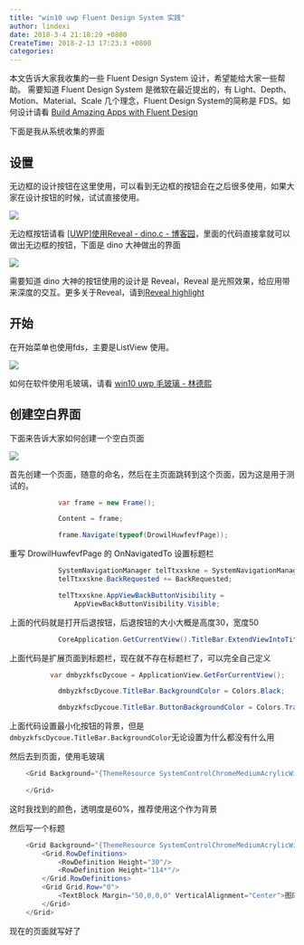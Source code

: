 ```yaml
---
title: "win10 uwp Fluent Design System 实践"
author: lindexi
date: 2018-3-4 21:18:29 +0800
CreateTime: 2018-2-13 17:23:3 +0800
categories: 
---
```


本文告诉大家我收集的一些 Fluent Design System 设计，希望能给大家一些帮助。
需要知道 Fluent Design System 是微软在最近提出的，有  Light、Depth、Motion、Material、Scale 几个理念，Fluent Design System的简称是 FDS。如何设计请看 [Build Amazing Apps with Fluent Design ](https://channel9.msdn.com/Events/Build/2017/B8034 )

<!--more-->


<!-- csdn -->

下面是我从系统收集的界面

## 设置

无边框的设计按钮在这里使用，可以看到无边框的按钮会在之后很多使用，如果大家在设计按钮的时候，试试直接使用。

![](http://7xqpl8.com1.z0.glb.clouddn.com/34fdad35-5dfe-a75b-2b4b-8c5e313038e2%2F201812585415.jpg)

无边框按钮请看 [[UWP]使用Reveal - dino.c - 博客园](http://www.cnblogs.com/dino623/p/Reveal.html )，里面的代码直接拿就可以做出无边框的按钮，下面是 dino 大神做出的界面

![](https://images2017.cnblogs.com/blog/38937/201801/38937-20180118201118240-1586298023.gif )

需要知道 dino 大神的按钮使用的设计是 Reveal，Reveal 是光照效果，给应用带来深度的交互。更多关于Reveal，请到[Reveal highlight ](https://docs.microsoft.com/en-us/windows/uwp/design/style/reveal )

## 开始

在开始菜单也使用fds，主要是ListView 使用。

![](http://7xqpl8.com1.z0.glb.clouddn.com/34fdad35-5dfe-a75b-2b4b-8c5e313038e2%2F201812591821.jpg)

如何在软件使用毛玻璃，请看 [win10 uwp 毛玻璃 - 林德熙](https://lindexi.oschina.io/lindexi/post/win10-uwp-%E6%AF%9B%E7%8E%BB%E7%92%83.html )

## 创建空白界面

下面来告诉大家如何创建一个空白页面

![](http://7xqpl8.com1.z0.glb.clouddn.com/65fb6078-c169-4ce3-cdd9-e35752d07be0%2F20183421123.jpg)

首先创建一个页面，随意的命名，然后在主页面跳转到这个页面，因为这是用于测试的。

```csharp
            var frame = new Frame();

            Content = frame;

            frame.Navigate(typeof(DrowilHuwfevfPage));
```

重写 DrowilHuwfevfPage 的 OnNavigatedTo 设置标题栏

```csharp
            SystemNavigationManager telTtxxskne = SystemNavigationManager.GetForCurrentView();
            telTtxxskne.BackRequested += BackRequested;

            telTtxxskne.AppViewBackButtonVisibility =
                AppViewBackButtonVisibility.Visible;
```

上面的代码就是打开后退按钮，后退按钮的大小大概是高度30，宽度50

```csharp
            CoreApplication.GetCurrentView().TitleBar.ExtendViewIntoTitleBar = true;

```

上面代码是扩展页面到标题栏，现在就不存在标题栏了，可以完全自己定义

```csharp
          var dmbyzkfscDycoue = ApplicationView.GetForCurrentView();

            dmbyzkfscDycoue.TitleBar.BackgroundColor = Colors.Black;

            dmbyzkfscDycoue.TitleBar.ButtonBackgroundColor = Colors.Transparent;
```

上面代码设置最小化按钮的背景，但是`dmbyzkfscDycoue.TitleBar.BackgroundColor`无论设置为什么都没有什么用

然后去到页面，使用毛玻璃

```csharp
    <Grid Background="{ThemeResource SystemControlChromeMediumAcrylicWindowMediumBrush }">
       
    </Grid>
```

这时我找到的颜色，透明度是60%，推荐使用这个作为背景

然后写一个标题

```csharp
    <Grid Background="{ThemeResource SystemControlChromeMediumAcrylicWindowMediumBrush }">
        <Grid.RowDefinitions>
            <RowDefinition Height="30"/>
            <RowDefinition Height="114*"/>
        </Grid.RowDefinitions>
        <Grid Grid.Row="0">
            <TextBlock Margin="50,0,0,0" VerticalAlignment="Center">图床</TextBlock>
        </Grid>
    </Grid>
```

现在的页面就写好了

